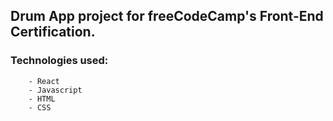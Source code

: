 ## Drum App project for freeCodeCamp's Front-End Certification.

### Technologies used:
        - React
        - Javascript
        - HTML
        - CSS

